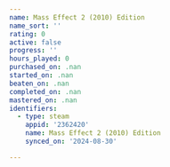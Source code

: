 ```yaml
---
name: Mass Effect 2 (2010) Edition
name_sort: ''
rating: 0
active: false
progress: ''
hours_played: 0
purchased_on: .nan
started_on: .nan
beaten_on: .nan
completed_on: .nan
mastered_on: .nan
identifiers:
  - type: steam
    appid: '2362420'
    name: Mass Effect 2 (2010) Edition
    synced_on: '2024-08-30'

---
```

